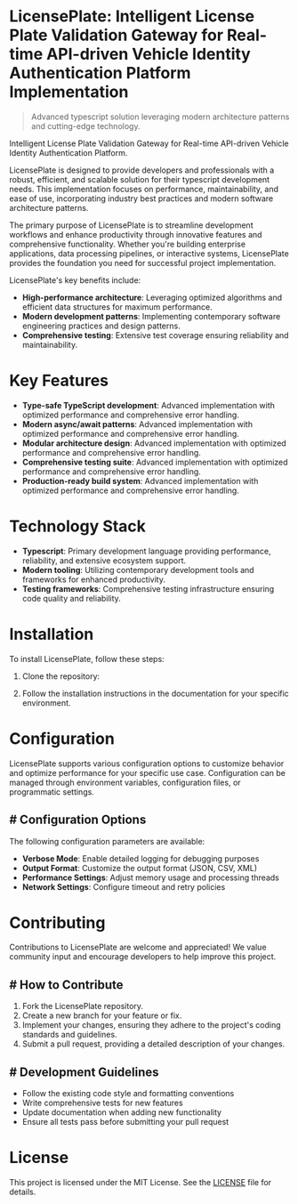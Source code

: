 <!-- fallback_LicensePlate_20250810002316_98892 -->

# LicensePlate: Intelligent License Plate Validation Gateway for Real-time API-driven Vehicle Identity Authentication Platform Implementation
> Advanced typescript solution leveraging modern architecture patterns and cutting-edge technology.

Intelligent License Plate Validation Gateway for Real-time API-driven Vehicle Identity Authentication Platform.

LicensePlate is designed to provide developers and professionals with a robust, efficient, and scalable solution for their typescript development needs. This implementation focuses on performance, maintainability, and ease of use, incorporating industry best practices and modern software architecture patterns.

The primary purpose of LicensePlate is to streamline development workflows and enhance productivity through innovative features and comprehensive functionality. Whether you're building enterprise applications, data processing pipelines, or interactive systems, LicensePlate provides the foundation you need for successful project implementation.

LicensePlate's key benefits include:

* **High-performance architecture**: Leveraging optimized algorithms and efficient data structures for maximum performance.
* **Modern development patterns**: Implementing contemporary software engineering practices and design patterns.
* **Comprehensive testing**: Extensive test coverage ensuring reliability and maintainability.

# Key Features

* **Type-safe TypeScript development**: Advanced implementation with optimized performance and comprehensive error handling.
* **Modern async/await patterns**: Advanced implementation with optimized performance and comprehensive error handling.
* **Modular architecture design**: Advanced implementation with optimized performance and comprehensive error handling.
* **Comprehensive testing suite**: Advanced implementation with optimized performance and comprehensive error handling.
* **Production-ready build system**: Advanced implementation with optimized performance and comprehensive error handling.

# Technology Stack

* **Typescript**: Primary development language providing performance, reliability, and extensive ecosystem support.
* **Modern tooling**: Utilizing contemporary development tools and frameworks for enhanced productivity.
* **Testing frameworks**: Comprehensive testing infrastructure ensuring code quality and reliability.

# Installation

To install LicensePlate, follow these steps:

1. Clone the repository:


2. Follow the installation instructions in the documentation for your specific environment.

# Configuration

LicensePlate supports various configuration options to customize behavior and optimize performance for your specific use case. Configuration can be managed through environment variables, configuration files, or programmatic settings.

## # Configuration Options

The following configuration parameters are available:

* **Verbose Mode**: Enable detailed logging for debugging purposes
* **Output Format**: Customize the output format (JSON, CSV, XML)
* **Performance Settings**: Adjust memory usage and processing threads
* **Network Settings**: Configure timeout and retry policies

# Contributing

Contributions to LicensePlate are welcome and appreciated! We value community input and encourage developers to help improve this project.

## # How to Contribute

1. Fork the LicensePlate repository.
2. Create a new branch for your feature or fix.
3. Implement your changes, ensuring they adhere to the project's coding standards and guidelines.
4. Submit a pull request, providing a detailed description of your changes.

## # Development Guidelines

* Follow the existing code style and formatting conventions
* Write comprehensive tests for new features
* Update documentation when adding new functionality
* Ensure all tests pass before submitting your pull request

# License

This project is licensed under the MIT License. See the [LICENSE](https://github.com/laurindoisaac/LicensePlate/blob/main/LICENSE) file for details.
